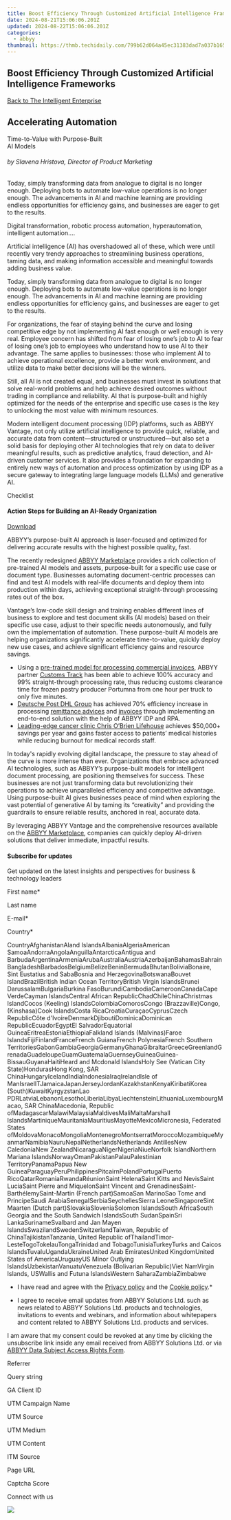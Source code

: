 ```yaml
---
title: Boost Efficiency Through Customized Artificial Intelligence Frameworks
date: 2024-08-21T15:06:06.201Z
updated: 2024-08-22T15:06:06.201Z
categories:
  - abbyy
thumbnail: https://thmb.techidaily.com/799b62d064a45ec31383dad7a037b165e61e53db2f1095b1f1474aef4ef5c21f.png
---
```


## Boost Efficiency Through Customized Artificial Intelligence Frameworks

[Back to The Intelligent Enterprise](https://tools.techidaily.com/abbyy/products/)

## Accelerating Automation  
Time-to-Value with Purpose-Built  
AI Models

###### by Slavena Hristova, Director of Product Marketing

Today, simply transforming data from analogue to digital is no longer enough. Deploying bots to automate low-value operations is no longer enough. The advancements in AI and machine learning are providing endless opportunities for efficiency gains, and businesses are eager to get to the results. 

Digital transformation, robotic process automation, hyperautomation, intelligent automation….

Artificial intelligence (AI) has overshadowed all of these, which were until recently very trendy approaches to streamlining business operations, taming data, and making information accessible and meaningful towards adding business value. 

Today, simply transforming data from analogue to digital is no longer enough. Deploying bots to automate low-value operations is no longer enough. The advancements in AI and machine learning are providing endless opportunities for efficiency gains, and businesses are eager to get to the results. 

For organizations, the fear of staying behind the curve and losing competitive edge by not implementing AI fast enough or well enough is very real. Employee concern has shifted from fear of losing one’s job to AI to fear of losing one’s job to employees who understand how to use AI to their advantage. The same applies to businesses: those who implement AI to achieve operational excellence, provide a better work environment, and utilize data to make better decisions will be the winners. 

Still, all AI is not created equal, and businesses must invest in solutions that solve real-world problems and help achieve desired outcomes without trading in compliance and reliability. AI that is purpose-built and highly optimized for the needs of the enterprise and specific use cases is the key to unlocking the most value with minimum resources.

Modern intelligent document processing (IDP) platforms, such as ABBYY Vantage, not only utilize artificial intelligence to provide quick, reliable, and accurate data from content—structured or unstructured—but also set a solid basis for deploying other AI technologies that rely on data to deliver meaningful results, such as predictive analytics, fraud detection, and AI-driven customer services. It also provides a foundation for expanding to entirely new ways of automation and process optimization by using IDP as a secure gateway to integrating large language models (LLMs) and generative AI. 

Checklist

#### Action Steps for Building an AI-Ready Organization

[Download](https://www.abbyy.com/-/jssmedia/project/abbyy/abbyy/insights/resource-center/pdfs/checklist-intelligent-automation-is-your-organization-ai-ready-en.pdf)

ABBYY’s purpose-built AI approach is laser-focused and optimized for delivering accurate results with the highest possible quality, fast. 

The recently redesigned [ABBYY Marketplace](https://tools.techidaily.com/abbyy/products/) provides a rich collection of pre-trained AI models and assets, purpose-built for a specific use case or document type. Businesses automating document-centric processes can find and test AI models with real-life documents and deploy them into production within days, achieving exceptional straight-through processing rates out of the box.

Vantage’s low-code skill design and training enables different lines of business to explore and test document skills (AI models) based on their specific use case, adjust to their specific needs autonomously, and fully own the implementation of automation. These purpose-built AI models are helping organizations significantly accelerate time-to-value, quickly deploy new use cases, and achieve significant efficiency gains and resource savings. 

* Using a [pre-trained model for processing commercial invoices](https://tools.techidaily.com/abbyy/products/), ABBYY partner [Customs Track](https://tools.techidaily.com/abbyy/products/) has been able to achieve 100% accuracy and 99% straight-through processing rate, thus reducing customs clearance time for frozen pastry producer Portumna from one hour per truck to only five minutes.
* [Deutsche Post DHL Group](https://tools.techidaily.com/abbyy/products/) has achieved 70% efficiency increase in processing [remittance advices](https://tools.techidaily.com/abbyy/products/) and [invoices](https://tools.techidaily.com/abbyy/products/) through implementing an end-to-end solution with the help of ABBYY IDP and RPA.
* [Leading-edge cancer clinic Chris O’Brien Lifehouse](https://tools.techidaily.com/abbyy/products/) achieves $50,000+ savings per year and gains faster access to patients’ medical histories while reducing burnout for medical records staff.

In today's rapidly evolving digital landscape, the pressure to stay ahead of the curve is more intense than ever. Organizations that embrace advanced AI technologies, such as ABBYY’s purpose-built models for intelligent document processing, are positioning themselves for success. These businesses are not just transforming data but revolutionizing their operations to achieve unparalleled efficiency and competitive advantage. Using purpose-built AI gives businesses peace of mind when exploring the vast potential of generative AI by taming its “creativity” and providing the guardrails to ensure reliable results, anchored in real, accurate data.

By leveraging ABBYY Vantage and the comprehensive resources available on the [ABBYY Marketplace](https://tools.techidaily.com/abbyy/products/), companies can quickly deploy AI-driven solutions that deliver immediate, impactful results. 

#### Subscribe for updates

Get updated on the latest insights and perspectives for business & technology leaders

First name\*

Last name

E-mail\*

Сountry\*

СountryAfghanistanAland IslandsAlbaniaAlgeriaAmerican SamoaAndorraAngolaAnguillaAntarcticaAntigua and BarbudaArgentinaArmeniaArubaAustraliaAustriaAzerbaijanBahamasBahrainBangladeshBarbadosBelgiumBelizeBeninBermudaBhutanBoliviaBonaire, Sint Eustatius and SabaBosnia and HerzegovinaBotswanaBouvet IslandBrazilBritish Indian Ocean TerritoryBritish Virgin IslandsBrunei DarussalamBulgariaBurkina FasoBurundiCambodiaCameroonCanadaCape VerdeCayman IslandsCentral African RepublicChadChileChinaChristmas IslandCocos (Keeling) IslandsColombiaComorosCongo (Brazzaville)Congo, (Kinshasa)Cook IslandsCosta RicaCroatiaCuraçaoCyprusCzech RepublicCôte d'IvoireDenmarkDjiboutiDominicaDominican RepublicEcuadorEgyptEl SalvadorEquatorial GuineaEritreaEstoniaEthiopiaFalkland Islands (Malvinas)Faroe IslandsFijiFinlandFranceFrench GuianaFrench PolynesiaFrench Southern TerritoriesGabonGambiaGeorgiaGermanyGhanaGibraltarGreeceGreenlandGrenadaGuadeloupeGuamGuatemalaGuernseyGuineaGuinea-BissauGuyanaHaitiHeard and Mcdonald IslandsHoly See (Vatican City State)HondurasHong Kong, SAR ChinaHungaryIcelandIndiaIndonesiaIraqIrelandIsle of ManIsraelITJamaicaJapanJerseyJordanKazakhstanKenyaKiribatiKorea (South)KuwaitKyrgyzstanLao PDRLatviaLebanonLesothoLiberiaLibyaLiechtensteinLithuaniaLuxembourgMacao, SAR ChinaMacedonia, Republic ofMadagascarMalawiMalaysiaMaldivesMaliMaltaMarshall IslandsMartiniqueMauritaniaMauritiusMayotteMexicoMicronesia, Federated States ofMoldovaMonacoMongoliaMontenegroMontserratMoroccoMozambiqueMyanmarNamibiaNauruNepalNetherlandsNetherlands AntillesNew CaledoniaNew ZealandNicaraguaNigerNigeriaNiueNorfolk IslandNorthern Mariana IslandsNorwayOmanPakistanPalauPalestinian TerritoryPanamaPapua New GuineaParaguayPeruPhilippinesPitcairnPolandPortugalPuerto RicoQatarRomaniaRwandaRéunionSaint HelenaSaint Kitts and NevisSaint LuciaSaint Pierre and MiquelonSaint Vincent and GrenadinesSaint-BarthélemySaint-Martin (French part)SamoaSan MarinoSao Tome and PrincipeSaudi ArabiaSenegalSerbiaSeychellesSierra LeoneSingaporeSint Maarten (Dutch part)SlovakiaSloveniaSolomon IslandsSouth AfricaSouth Georgia and the South Sandwich IslandsSouth SudanSpainSri LankaSurinameSvalbard and Jan Mayen IslandsSwazilandSwedenSwitzerlandTaiwan, Republic of ChinaTajikistanTanzania, United Republic ofThailandTimor-LesteTogoTokelauTongaTrinidad and TobagoTunisiaTurkeyTurks and Caicos IslandsTuvaluUgandaUkraineUnited Arab EmiratesUnited KingdomUnited States of AmericaUruguayUS Minor Outlying IslandsUzbekistanVanuatuVenezuela (Bolivarian Republic)Viet NamVirgin Islands, USWallis and Futuna IslandsWestern SaharaZambiaZimbabwe

* I have read and agree with the [Privacy policy](https://tools.techidaily.com/abbyy/products/) and the [Cookie policy](https://tools.techidaily.com/abbyy/products/).\*

* I agree to receive email updates from ABBYY Solutions Ltd. such as news related to ABBYY Solutions Ltd. products and technologies, invitations to events and webinars, and information about whitepapers and content related to ABBYY Solutions Ltd. products and services.  
    
I am aware that my consent could be revoked at any time by clicking the unsubscribe link inside any email received from ABBYY Solutions Ltd. or via [ABBYY Data Subject Access Rights Form](https://tools.techidaily.com/abbyy/products/).

Referrer

Query string

GA Client ID

UTM Campaign Name

UTM Source

UTM Medium

UTM Content

ITM Source

Page URL

Captcha Score

Connect with us

<ins class="adsbygoogle"
     style="display:block"
     data-ad-format="autorelaxed"
     data-ad-client="ca-pub-7571918770474297"
     data-ad-slot="1223367746"></ins>



<ins class="adsbygoogle"
     style="display:block"
     data-ad-client="ca-pub-7571918770474297"
     data-ad-slot="8358498916"
     data-ad-format="auto"
     data-full-width-responsive="true"></ins>

<!-- affiliate ads begin -->
<a href="https://estore.macxdvd.com/order/checkout.php?PRODS=4526659&QTY=1&AFFILIATE=108875&CART=1"><img src="https://www.macxdvd.com/affiliate/new-banner/vcp-500x500.jpg" border="0"></a>
<!-- affiliate ads end -->